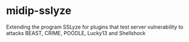 # midip-sslyze
Extending the program SSLyze for plugins that test server vulnerability to attacks BEAST, CRIME, POODLE, Lucky13 and Shellshock
